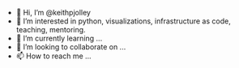 - 👋 Hi, I’m @keithpjolley
- 👀 I’m interested in python, visualizations, infrastructure as code, teaching, mentoring.
- 🌱 I’m currently learning ...
- 💞️ I’m looking to collaborate on ...
- 📫 How to reach me ...

<!---
keithpjolley/keithpjolley is a ✨ special ✨ repository because its `README.md` (this file) appears on your GitHub profile.
You can click the Preview link to take a look at your changes.
--->

